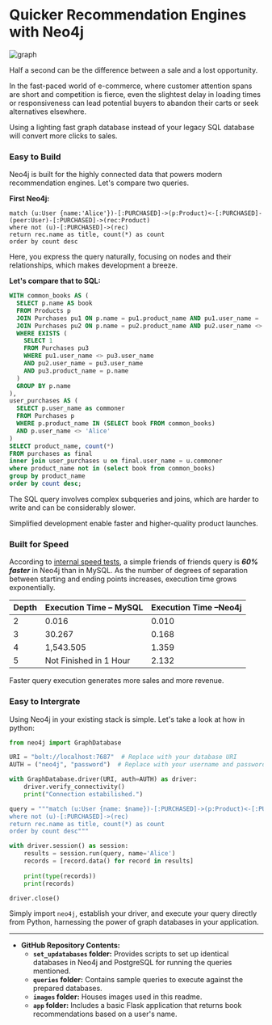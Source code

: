 # Quicker Recommendation Engines with Neo4j

![graph](images/graph.svg)

Half a second can be the difference between a sale and a lost opportunity. 

In the fast-paced world of e-commerce, where customer attention spans are short and competition is fierce, even the slightest delay in loading times or responsiveness can lead potential buyers to abandon their carts or seek alternatives elsewhere.

Using a lighting fast graph database instead of your legacy SQL database will convert more clicks to sales. 

### Easy to Build

Neo4j is built for the highly connected data that powers modern recommendation engines. Let's compare two queries.

**First Neo4j:**

```cypher
match (u:User {name:'Alice'})-[:PURCHASED]->(p:Product)<-[:PURCHASED]-(peer:User)-[:PURCHASED]->(rec:Product)
where not (u)-[:PURCHASED]->(rec)
return rec.name as title, count(*) as count
order by count desc
```

Here, you express the query naturally, focusing on nodes and their relationships, which makes development a breeze.

**Let's compare that to SQL:**

```sql
WITH common_books AS (
  SELECT p.name AS book
  FROM Products p
  JOIN Purchases pu1 ON p.name = pu1.product_name AND pu1.user_name = 'Alice'
  JOIN Purchases pu2 ON p.name = pu2.product_name AND pu2.user_name <> 'Alice'
  WHERE EXISTS (
    SELECT 1
    FROM Purchases pu3
    WHERE pu1.user_name <> pu3.user_name
    AND pu2.user_name = pu3.user_name
    AND pu3.product_name = p.name
  )
  GROUP BY p.name
),
user_purchases AS (
  SELECT p.user_name as commoner
  FROM Purchases p
  WHERE p.product_name IN (SELECT book FROM common_books)
  AND p.user_name <> 'Alice'
)
SELECT product_name, count(*)
FROM purchases as final
inner join user_purchases u on final.user_name = u.commoner
where product_name not in (select book from common_books)
group by product_name
order by count desc;

```

The SQL query involves complex subqueries and joins, which are harder to write and can be considerably slower.

Simplified development enable faster and higher-quality product launches.

### Built for Speed

According to [internal speed tests](https://Neo4j.com/news/how-much-faster-is-a-graph-database-really/), a simple friends of friends query is ***60% faster*** in Neo4j than in MySQL. As the number of degrees of separation between starting and ending points increases, execution time grows exponentially.

| Depth | Execution Time – MySQL | Execution Time –Neo4j |
| ----- | ---------------------- | --------------------- |
| 2     | 0.016                  | 0.010                 |
| 3     | 30.267                 | 0.168                 |
| 4     | 1,543.505              | 1.359                 |
| 5     | Not Finished in 1 Hour | 2.132                 |

Faster query execution generates more sales and more revenue.

### Easy to Intergrate

Using Neo4j in your existing stack is simple. Let's take a look at how in python:

```python
from neo4j import GraphDatabase

URI = "bolt://localhost:7687"  # Replace with your database URI
AUTH = ("neo4j", "password")  # Replace with your username and password

with GraphDatabase.driver(URI, auth=AUTH) as driver:
    driver.verify_connectivity()
    print("Connection estabilished.")

query = """match (u:User {name: $name})-[:PURCHASED]->(p:Product)<-[:PURCHASED]-(peer:User)-[:PURCHASED]->(rec:Product)
where not (u)-[:PURCHASED]->(rec)
return rec.name as title, count(*) as count
order by count desc"""

with driver.session() as session:
    results = session.run(query, name='Alice')
    records = [record.data() for record in results]
    
    print(type(records))
    print(records)

driver.close()
```

Simply import `neo4j`, establish your driver, and execute your query directly from Python, harnessing the power of graph databases in your application.

---

- **GitHub Repository Contents:**
  - **`set_updatabases` folder:** Provides scripts to set up identical databases in Neo4j and PostgreSQL for running the queries mentioned.
  - **`queries` folder:** Contains sample queries to execute against the prepared databases.
  - **`images` folder:** Houses images used in this readme.
  - **`app` folder:** Includes a basic Flask application that returns book recommendations based on a user's name.

